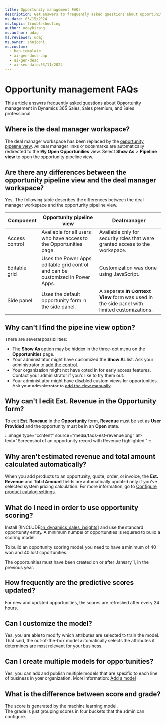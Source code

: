 ```yaml
---
title: Opportunity management FAQs
description: Get answers to frequently asked questions about opportunity management.
ms.date: 03/15/2024
ms.topic: troubleshooting
author: udaykirang
ms.author: udag
ms.reviewer: udag
ms.owner: shujoshi
ms.custom:
  - bap-template
  - ai-gen-docs-bap
  - ai-gen-desc
  - ai-seo-date:03/11/2024
---
```


# Opportunity management FAQs

This article answers frequently asked questions about Opportunity management in Dynamics 365 Sales, Sales premium, and Sales professional.

## Where is the deal manager workspace?

The deal manager workspace has been replaced by the [opportunity pipeline view](use-opportunity-pipeline-view.md). All deal manager links or bookmarks are automatically redirected to the **My Open Opportunities** view. Select **Show As** > **Pipeline view** to open the opportunity pipeline view.

## Are there any differences between the opportunity pipeline view and the deal manager workspace?
  
Yes. The following table describes the differences between the deal manager workspace and the opportunity pipeline view.

| **Component** | **Opportunity pipeline view** | **Deal manager** |
|-----------|------------|-----------|
| Access control | Available for all users who have access to the Opportunities page. | Available only for security roles that were granted access to the workspace. |
| Editable grid | Uses the Power Apps editable grid control and can be customized in Power Apps. | Customization was done using JavaScript. |
| Side panel | Uses the default opportunity form in the side panel. | A separate **In Context View** form was used in the side panel with limited customizations. |

## Why can't I find the pipeline view option?

There are several possibilities:
- The **Show As** option may be hidden in the three-dot menu on the **Opportunities** page.
- Your administrator might have customized the **Show As** list. Ask your administrator to [add the control](opportunity-pipeline-view-for-admins.md#set-the-pipeline-view-as-the-default-opportunities-view).
- Your organization might not have opted in for early access features. Contact your administrator if you'd like to try them out.
- Your administrator might have disabled custom views for opportunities. Ask your administrator to [add the view manually](opportunity-pipeline-view-for-admins.md#set-the-pipeline-view-as-the-default-opportunities-view).

## Why can't I edit Est. Revenue in the Opportunity form?

To edit **Est. Revenue** in the **Opportunity** form, **Revenue** must be set as **User Provided** and the opportunity must be in an **Open** state.

:::image type="content" source="media/faqs-est-revenue.png" alt-text="Screenshot of an opportunity record with Revenue highlighted.":::

## Why aren't estimated revenue and total amount calculated automatically?
  
When you add products to an opportunity, quote, order, or invoice, the **Est. Revenue** and **Total Amount** fields are automatically updated only if you've selected system pricing calculation. For more information, go to [Configure product catalog settings](configure-product-catalog-settings.md).

## What do I need in order to use opportunity scoring?​

Install [!INCLUDE[pn_dynamics_sales_insights](../includes/pn-dynamics-sales-insights.md)] and use the standard opportunity entity.​ A minimum number of opportunities is required to build a scoring model:

To build an opportunity scoring model, you need to have a minimum of 40 won and 40 lost opportunities.  

The opportunities must have been created on or after January 1, in the previous year.

## How frequently are the predictive scores updated?

For new and updated opportunities, the scores are refreshed after every 24 hours.

## Can I customize the model?

Yes, you are able to modify which attributes are selected to train the model. That said, the out-of-the-box model automatically selects the attributes it determines are most relevant for your business.

## Can I create multiple models for opportunities?​

Yes, you can add and publish multiple models that are specific to each line of business in your organization. More information: [Add a model](configure-predictive-opportunity-scoring.md#add-a-model)

## What is the difference between score and grade?​

The score is generated by the machine learning model.  
The grade is just grouping scores in four buckets that the admin can configure.

